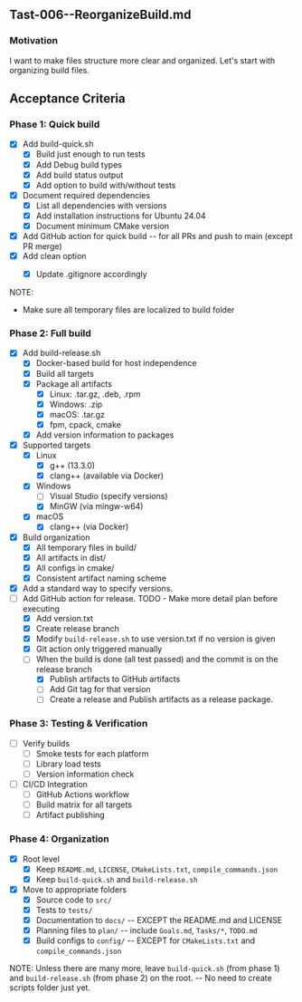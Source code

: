 ## Tast-006--ReorganizeBuild.md

### Motivation
I want to make files structure more clear and organized.
Let's start with organizing build files.

## Acceptance Criteria

### Phase 1: Quick build
- [x] Add build-quick.sh 
    - [x] Build just enough to run tests
    - [x] Add Debug build types
    - [x] Add build status output
    - [x] Add option to build with/without tests
- [x] Document required dependencies
    - [x] List all dependencies with versions
    - [x] Add installation instructions for Ubuntu 24.04
    - [x] Document minimum CMake version
- [x] Add GitHub action for quick build -- for all PRs and push to main (except PR merge)
- [x] Add clean option
    - [x] Update .gitignore accordingly


NOTE: 
- Make sure all temporary files are localized to build folder

### Phase 2: Full build
- [x] Add build-release.sh
    - [x] Docker-based build for host independence
    - [x] Build all targets
    - [x] Package all artifacts
        - [x] Linux: .tar.gz, .deb, .rpm
        - [x] Windows: .zip
        - [x] macOS: .tar.gz
        - [x] fpm, cpack, cmake
    - [x] Add version information to packages
- [x] Supported targets
    - [x] Linux
        - [x] g++ (13.3.0)
        - [x] clang++ (available via Docker)
    - [x] Windows
        - [ ] Visual Studio (specify versions)
        - [x] MinGW (via mingw-w64)
    - [x] macOS
        - [x] clang++ (via Docker)
- [x] Build organization
    - [x] All temporary files in build/
    - [x] All artifacts in dist/
    - [x] All configs in cmake/
    - [x] Consistent artifact naming scheme
- [x] Add a standard way to specify versions.
- [ ] Add GitHub action for release. TODO - Make more detail plan before executing
    - [x] Add version.txt
    - [x] Create release branch
    - [x] Modify `build-release.sh` to use version.txt if no version is given
    - [x] Git action only triggered manually
    - [ ] When the build is done (all test passed) and the commit is on the release branch
        - [x] Publish artifacts to GitHub artifacts
        - [ ] Add Git tag for that version
        - [ ] Create a release and Publish artifacts as a release package.

### Phase 3: Testing & Verification
- [ ] Verify builds
    - [ ] Smoke tests for each platform
    - [ ] Library load tests
    - [ ] Version information check
- [ ] CI/CD Integration
    - [ ] GitHub Actions workflow
    - [ ] Build matrix for all targets
    - [ ] Artifact publishing

### Phase 4: Organization
- [x] Root level
    - [x] Keep `README.md`, `LICENSE`, `CMakeLists.txt`, `compile_commands.json`
    - [x] Keep `build-quick.sh` and `build-release.sh`
- [x] Move to appropriate folders
    - [x] Source code to `src/`
    - [x] Tests to `tests/`
    - [x] Documentation to `docs/` -- EXCEPT the README.md and LICENSE
    - [x] Planning files to `plan/` -- include `Goals.md`, `Tasks/*`, `TODO.md`
    - [x] Build configs to `config/` -- EXCEPT for `CMakeLists.txt` and `compile_commands.json`

NOTE: Unless there are many more, leave `build-quick.sh` (from phase 1) and `build-release.sh` (from phase 2) on the root. -- No need to create scripts folder just yet.
